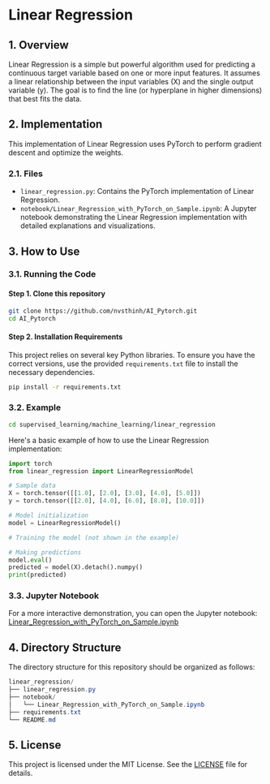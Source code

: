 # Linear Regression

## 1. Overview
Linear Regression is a simple but powerful algorithm used for predicting a continuous target variable based on one or more input features. It assumes a linear relationship between the input variables (X) and the single output variable (y). The goal is to find the line (or hyperplane in higher dimensions) that best fits the data.

## 2. Implementation
This implementation of Linear Regression uses PyTorch to perform gradient descent and optimize the weights.

### 2.1. Files
- `linear_regression.py`: Contains the PyTorch implementation of Linear Regression.
- `notebook/Linear_Regression_with_PyTorch_on_Sample.ipynb`: A Jupyter notebook demonstrating the Linear Regression implementation with detailed explanations and visualizations.


## 3. How to Use
### 3.1. Running the Code
#### Step 1. Clone this repository
```bash
git clone https://github.com/nvsthinh/AI_Pytorch.git
cd AI_Pytorch
```
#### Step 2. Installation Requirements
This project relies on several key Python libraries. To ensure you have the correct versions, use the provided `requirements.txt` file to install the necessary dependencies.
```bash
pip install -r requirements.txt
```

### 3.2. Example
```bash
cd supervised_learning/machine_learning/linear_regression
```
Here's a basic example of how to use the Linear Regression implementation:

```python
import torch
from linear_regression import LinearRegressionModel

# Sample data
X = torch.tensor([[1.0], [2.0], [3.0], [4.0], [5.0]])
y = torch.tensor([[2.0], [4.0], [6.0], [8.0], [10.0]])

# Model initialization
model = LinearRegressionModel()

# Training the model (not shown in the example)

# Making predictions
model.eval()
predicted = model(X).detach().numpy()
print(predicted)
```
### 3.3. Jupyter Notebook
For a more interactive demonstration, you can open the Jupyter notebook: [Linear_Regression_with_PyTorch_on_Sample.ipynb](https://github.com/nvsthinh/AI_Pytorch/blob/main/supervised_learning/machine_learning/linear_regression/notebook/Linear_Regression_with_PyTorch_on_Sample.ipynb)

## 4. Directory Structure
The directory structure for this repository should be organized as follows:

```csharp
linear_regression/
├── linear_regression.py
├── notebook/
│   └── Linear_Regression_with_PyTorch_on_Sample.ipynb
├── requirements.txt
└── README.md
```
## 5. License
This project is licensed under the MIT License. See the [LICENSE](https://github.com/nvsthinh/AI_Pytorch/blob/main/LICENSE) file for details.


